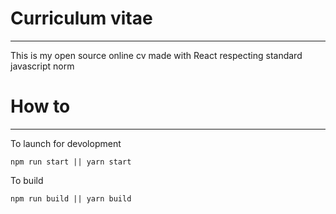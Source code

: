 # Curriculum vitae
---
This is my open source online cv made with React respecting standard javascript norm

# How to
---
To launch for devolopment
```shell
npm run start || yarn start
```
To build
```shell
npm run build || yarn build
```